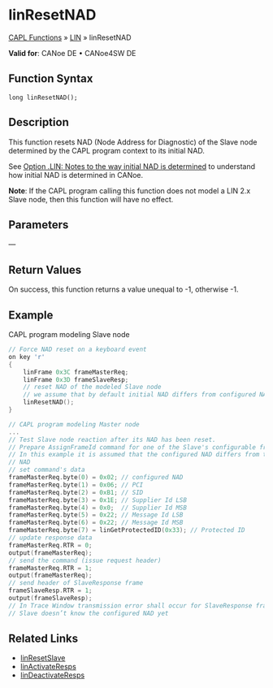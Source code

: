 # linResetNAD

[CAPL Functions](../../CAPLfunctions.md) » [LIN](../CAPLfunctionsLINOverview.md) » linResetNAD

**Valid for**: CANoe DE • CANoe4SW DE

## Function Syntax

```
long linResetNAD();
```

## Description

This function resets NAD (Node Address for Diagnostic) of the Slave node determined by the CAPL program context to its initial NAD.

See [Option .LIN: Notes to the way initial NAD is determined](../CAPLfunctionsLINInitialNad.md) to understand how initial NAD is determined in CANoe.

**Note**: If the CAPL program calling this function does not model a LIN 2.x Slave node, then this function will have no effect.

## Parameters

—

## Return Values

On success, this function returns a value unequal to -1, otherwise -1.

## Example

CAPL program modeling Slave node

```c
// Force NAD reset on a keyboard event
on key 'r'
{
    linFrame 0x3C frameMasterReq;
    linFrame 0x3D frameSlaveResp;
    // reset NAD of the modeled Slave node 
    // we assume that by default initial NAD differs from configured NAD
    linResetNAD();
}

// CAPL program modeling Master node
...
// Test Slave node reaction after its NAD has been reset.
// Prepare AssignFrameId command for one of the Slave's configurable frames
// In this example it is assumed that the configured NAD differs from the initial 
// NAD
// set command's data
frameMasterReq.byte(0) = 0x02; // configured NAD
frameMasterReq.byte(1) = 0x06; // PCI
frameMasterReq.byte(2) = 0xB1; // SID
frameMasterReq.byte(3) = 0x1E; // Supplier Id LSB
frameMasterReq.byte(4) = 0x0;  // Supplier Id MSB
frameMasterReq.byte(5) = 0x22; // Message Id LSB
frameMasterReq.byte(6) = 0x22; // Message Id MSB
frameMasterReq.byte(7) = linGetProtectedID(0x33); // Protected ID
// update response data
frameMasterReq.RTR = 0;
output(frameMasterReq);
// send the command (issue request header)
frameMasterReq.RTR = 1;
output(frameMasterReq);
// send header of SlaveResponse frame
frameSlaveResp.RTR = 1;
output(frameSlaveResp);
// In Trace Window transmission error shall occur for SlaveResponse frame because
// Slave doesn’t know the configured NAD yet
```

## Related Links

- [linResetSlave](CAPLfunctionLINResetSlave.md)
- [linActivateResps](CAPLfunctionLINActivateResps.md)
- [linDeactivateResps](CAPLfunctionLINDeactivateResps.md)
